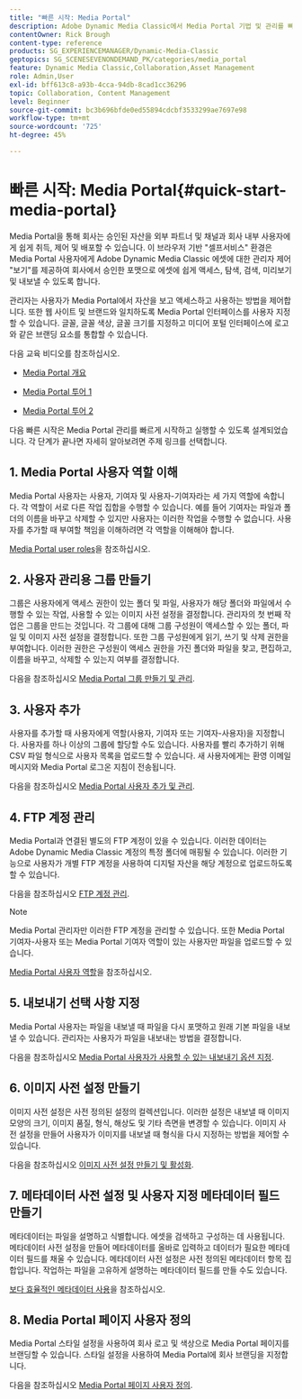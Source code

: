 ```yaml
---
title: "빠른 시작: Media Portal"
description: Adobe Dynamic Media Classic에서 Media Portal 기법 및 관리를 빠르게 시작하고 실행하는 데 도움이 되는 Media Portal 소개 및 빠른 시작입니다.
contentOwner: Rick Brough
content-type: reference
products: SG_EXPERIENCEMANAGER/Dynamic-Media-Classic
geptopics: SG_SCENESEVENONDEMAND_PK/categories/media_portal
feature: Dynamic Media Classic,Collaboration,Asset Management
role: Admin,User
exl-id: bff613c8-a93b-4cca-94db-8cad1cc36296
topic: Collaboration, Content Management
level: Beginner
source-git-commit: bc3b696bfde0ed55894cdcbf3533299ae7697e98
workflow-type: tm+mt
source-wordcount: '725'
ht-degree: 45%

---
```


# 빠른 시작: Media Portal{#quick-start-media-portal}

Media Portal을 통해 회사는 승인된 자산을 외부 파트너 및 채널과 회사 내부 사용자에게 쉽게 취득, 제어 및 배포할 수 있습니다. 이 브라우저 기반 &quot;셀프서비스&quot; 환경은 Media Portal 사용자에게 Adobe Dynamic Media Classic 에셋에 대한 관리자 제어 &quot;보기&quot;를 제공하여 회사에서 승인한 포맷으로 에셋에 쉽게 액세스, 탐색, 검색, 미리보기 및 내보낼 수 있도록 합니다.

관리자는 사용자가 Media Portal에서 자산을 보고 액세스하고 사용하는 방법을 제어합니다. 또한 웹 사이트 및 브랜드와 일치하도록 Media Portal 인터페이스를 사용자 지정할 수 있습니다. 글꼴, 글꼴 색상, 글꼴 크기를 지정하고 미디어 포털 인터페이스에 로고와 같은 브랜딩 요소를 통합할 수 있습니다.

다음 교육 비디오를 참조하십시오.

* [Media Portal 개요](https://s7d5.scene7.com/s7viewers/html5/VideoViewer.html?videoserverurl=https://s7d5.scene7.com/is/content/&amp;emailurl=https://s7d5.scene7.com/s7/emailFriend&amp;serverUrl=https://s7d5.scene7.com/is/image/&amp;config=Scene7SharedAssets/Universal_HTML5_Video&amp;contenturl=https://s7d5.scene7.com/skins/&amp;asset=S7tutorials/544_mp_overview1_converted%20renamed_Done-AVS)

* [Media Portal 투어 1](https://s7d5.scene7.com/s7viewers/html5/VideoViewer.html?videoserverurl=https://s7d5.scene7.com/is/content/&amp;emailurl=https://s7d5.scene7.com/s7/emailFriend&amp;serverUrl=https://s7d5.scene7.com/is/image/&amp;config=Scene7SharedAssets/Universal_HTML5_Video&amp;contenturl=https://s7d5.scene7.com/skins/&amp;asset=S7tutorials/545_mp_tour1_user_converted%20renamed_Done-AVS)

* [Media Portal 투어 2](https://s7d5.scene7.com/s7viewers/html5/VideoViewer.html?videoserverurl=https://s7d5.scene7.com/is/content/&amp;emailurl=https://s7d5.scene7.com/s7/emailFriend&amp;serverUrl=https://s7d5.scene7.com/is/image/&amp;config=Scene7SharedAssets/Universal_HTML5_Video&amp;contenturl=https://s7d5.scene7.com/skins/&amp;asset=S7tutorials/546_mp_tour2_admin_converted%20renamed_Done-AVS)

다음 빠른 시작은 Media Portal 관리를 빠르게 시작하고 실행할 수 있도록 설계되었습니다. 각 단계가 끝나면 자세히 알아보려면 주제 링크를 선택합니다.

## 1. Media Portal 사용자 역할 이해

Media Portal 사용자는 사용자, 기여자 및 사용자-기여자라는 세 가지 역할에 속합니다. 각 역할이 서로 다른 작업 집합을 수행할 수 있습니다. 예를 들어 기여자는 파일과 폴더의 이름을 바꾸고 삭제할 수 있지만 사용자는 이러한 작업을 수행할 수 없습니다. 사용자를 추가할 때 부여할 책임을 이해하려면 각 역할을 이해해야 합니다. 

[Media Portal user roles](media-portal-user-roles.md#media_portal_user_roles)을 참조하십시오.

## 2. 사용자 관리용 그룹 만들기

그룹은 사용자에게 액세스 권한이 있는 폴더 및 파일, 사용자가 해당 폴더와 파일에서 수행할 수 있는 작업, 사용할 수 있는 이미지 사전 설정을 결정합니다. 관리자의 첫 번째 작업은 그룹을 만드는 것입니다. 각 그룹에 대해 그룹 구성원이 액세스할 수 있는 폴더, 파일 및 이미지 사전 설정을 결정합니다. 또한 그룹 구성원에게 읽기, 쓰기 및 삭제 권한을 부여합니다. 이러한 권한은 구성원이 액세스 권한을 가진 폴더와 파일을 찾고, 편집하고, 이름을 바꾸고, 삭제할 수 있는지 여부를 결정합니다. 

다음을 참조하십시오 [Media Portal 그룹 만들기 및 관리](creating-media-portal-groups.md#creating_and_managing_media_portal_groups).

## 3. 사용자 추가

사용자를 추가할 때 사용자에게 역할(사용자, 기여자 또는 기여자-사용자)을 지정합니다. 사용자를 하나 이상의 그룹에 할당할 수도 있습니다. 사용자를 빨리 추가하기 위해 CSV 파일 형식으로 사용자 목록을 업로드할 수 있습니다. 새 사용자에게는 환영 이메일 메시지와 Media Portal 로그온 지침이 전송됩니다. 

다음을 참조하십시오 [Media Portal 사용자 추가 및 관리](adding-media-portal-users.md#adding_and_managing_media_portal_users).

## 4. FTP 계정 관리

Media Portal과 연결된 별도의 FTP 계정이 있을 수 있습니다. 이러한 데이터는 Adobe Dynamic Media Classic 계정의 특정 폴더에 매핑될 수 있습니다. 이러한 기능으로 사용자가 개별 FTP 계정을 사용하여 디지털 자산을 해당 계정으로 업로드하도록 할 수 있습니다.

다음을 참조하십시오 [FTP 계정 관리](ftp-accounts.md#managing_ftp_accounts).

>[!NOTE]
>
>Media Portal 관리자만 이러한 FTP 계정을 관리할 수 있습니다. 또한 Media Portal 기여자-사용자 또는 Media Portal 기여자 역할이 있는 사용자만 파일을 업로드할 수 있습니다.

[Media Portal 사용자 역할](media-portal-user-roles.md#media_portal_user_roles)을 참조하십시오.

## 5. 내보내기 선택 사항 지정

Media Portal 사용자는 파일을 내보낼 때 파일을 다시 포맷하고 원래 기본 파일을 내보낼 수 있습니다. 관리자는 사용자가 파일을 내보내는 방법을 결정합니다. 

다음을 참조하십시오 [Media Portal 사용자가 사용할 수 있는 내보내기 옵션 지정](specifying-export-options-available-media.md#specifying_export_options_available_to_media_portal_users).

## 6. 이미지 사전 설정 만들기

이미지 사전 설정은 사전 정의된 설정의 컬렉션입니다. 이러한 설정은 내보낼 때 이미지 모양의 크기, 이미지 품질, 형식, 해상도 및 기타 측면을 변경할 수 있습니다. 이미지 사전 설정을 만들어 사용자가 이미지를 내보낼 때 형식을 다시 지정하는 방법을 제어할 수 있습니다. 

다음을 참조하십시오 [이미지 사전 설정 만들기 및 활성화](creating-enabling-image-presets.md#creating_and_enabling_image_presets).

## 7. 메타데이터 사전 설정 및 사용자 지정 메타데이터 필드 만들기

메타데이터는 파일을 설명하고 식별합니다. 에셋을 검색하고 구성하는 데 사용됩니다. 메타데이터 사전 설정을 만들어 메타데이터를 올바로 입력하고 데이터가 필요한 메타데이터 필드를 채울 수 있습니다. 메타데이터 사전 설정은 사전 정의된 메타데이터 항목 집합입니다. 작업하는 파일을 고유하게 설명하는 메타데이터 필드를 만들 수도 있습니다. 

[보다 효율적인 메타데이터 사용](making-efficient-metadata.md#making_more_efficient_use_of_metadata)을 참조하십시오.

## 8. Media Portal 페이지 사용자 정의

Media Portal 스타일 설정을 사용하여 회사 로고 및 색상으로 Media Portal 페이지를 브랜딩할 수 있습니다. 스타일 설정을 사용하여 Media Portal에 회사 브랜딩을 지정합니다.

다음을 참조하십시오 [Media Portal 페이지 사용자 정의](customizing-media-portal-screen.md#customizing_the_media_portal_screen).

